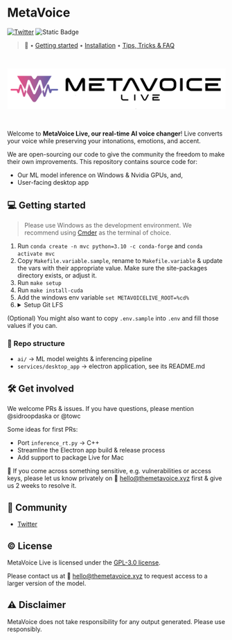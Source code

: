 # MetaVoice 


[![Twitter](https://img.shields.io/twitter/url/https/twitter.com/OnusFM.svg?style=social&label=@metavoiceio)](https://twitter.com/metavoiceio)
![Static Badge](https://img.shields.io/badge/repo-inactive-red)

> 🔗  • [Getting started](#-getting-started) • [Installation](https://discord.com/channels/902229215993282581/1133486389661536297) • [Tips, Tricks & FAQ](https://bit.ly/metavoice-faqs)

<br/>
<p align="center">
    <picture>
        <source media="(prefers-color-scheme: dark)" srcset="./public/dark_mode.png">
        <img alt="logo banner" src="./public/light_mode.png" width="600" />
    </picture>
</p>
<br/>


Welcome to **MetaVoice Live, our real-time AI voice changer**! Live converts your voice while preserving your intonations, emotions, and accent. 

We are open-sourcing our code to give the community the freedom to make their own improvements. This repository contains source code for:
- Our ML model inference on Windows & Nvidia GPUs, and,
- User-facing desktop app


## 💻 Getting started

> Please use Windows as the development environment. We recommend using [Cmder](https://cmder.app/) as the terminal of choice.

1. Run `conda create -n mvc python=3.10 -c conda-forge` and `conda activate mvc`
2. Copy `Makefile.variable.sample`, rename to `Makefile.variable` & update the vars with their appropriate value. Make sure the site-packages directory exists, or adjust it.
3. Run `make setup`
4. Run `make install-cuda`
5. Add the windows env variable `set METAVOICELIVE_ROOT=%cd%`
6. <details>
    <summary>Setup Git LFS</summary>
    <ul>
        <li>Install Git LFS for Windows <a href="https://git-lfs.com/">here</a></li>
        <li>Initialise Git LFS within the repository by running: <code>git lfs install</code></li>
        <li>Pull the model weights via: <code>git lfs pull</code> </li>
    </ul>
    </details>

(Optional) You might also want to copy `.env.sample` into `.env` and fill those values if you can.

### 📖 Repo structure
* `ai/` -> ML model weights & inferencing pipeline
* `services/desktop_app` -> electron application, see its README.md


## 🛠️ Get involved

We welcome PRs & issues. If you have questions, please mention @sidroopdaska or @towc

Some ideas for first PRs:
- Port `inference_rt.py` -> C++
- Streamline the Electron app build & release process
- Add support to package Live for Mac

🙏 If you come across something sensitive, e.g. vulnerabilities or access keys, please let us know privately on 📧 [hello@themetavoice.xyz](mailto:hello@themetavoice.xyz) first & give us 2 weeks to resolve it.


## 🤗 Community

- [Twitter](https://twitter.com/themetavoice)


## © License

MetaVoice Live is licensed under the [GPL-3.0 license](./LICENSE.txt).

Please contact us at 📧 [hello@themetavoice.xyz](mailto:hello@themetavoice.xyz) to request access to a larger version of the model.  

## ⚠️ Disclaimer

MetaVoice does not take responsibility for any output generated. Please use responsibly.
